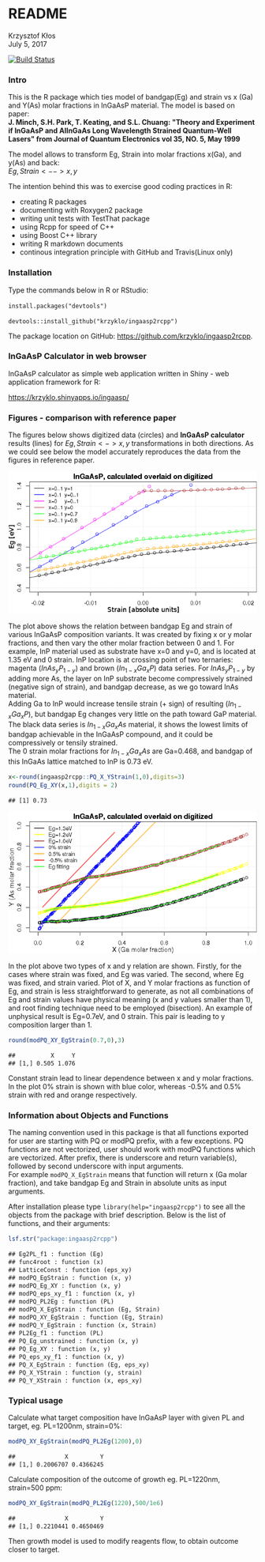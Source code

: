 # README
Krzysztof Kłos  
July 5, 2017  



[![Build Status](https://travis-ci.org/krzyklo/ingaasp2rcpp.svg?branch=master)](https://travis-ci.org/krzyklo/ingaasp2rcpp)

### Intro
This is the R package which ties model of bandgap(Eg) and strain vs x (Ga) and Y(As) molar fractions  in InGaAsP material. The model is based on paper:  
**J. Minch, S.H. Park, T. Keating, and S.L. Chuang: "Theory and Experiment if InGaAsP and AlInGaAs Long Wavelength Strained Quantum-Well Lasers" from Journal of Quantum Electronics vol 35, NO. 5, May 1999**

The model allows to transform Eg, Strain into molar fractions x(Ga), and y(As) and back:  
$Eg,Strain <--> x,y$  

The intention behind this was to exercise good coding practices in R:

- creating R packages
- documenting with Roxygen2 package
- writing unit tests with TestThat package
- using Rcpp for speed of C++
- using Boost C++ library
- writing R markdown documents
- continous integration principle with GitHub and Travis(Linux only)

### Installation
Type the commands below in R or RStudio:

`install.packages("devtools")`

`devtools::install_github("krzyklo/ingaasp2rcpp")`

The package location on GitHub: <https://github.com/krzyklo/ingaasp2rcpp>.

### InGaAsP Calculator in web browser
InGaAsP calculator as simple web application written in Shiny - web application framework for R:  

<https://krzyklo.shinyapps.io/ingaasp/>


### Figures - comparison with reference paper
The figures below shows digitized data (circles) and **InGaAsP calculator** results (lines) for $Eg,Strain <-> x,y$ transformations in both directions. As we could see below the model accurately reproduces the data from the figures in reference paper. 

![Fig. 1. Calculation of bandgap Eg and Strain from molar fractions X and Y. With circles data reproduced from Fig. 1 b) of the reference paper](README_files/figure-html/unnamed-chunk-1-1.png)

The plot above shows the relation between bandgap Eg and strain of various InGaAsP composition variants. 
It was created by fixing x or y molar fractions, and then vary the other molar fraction between 0 and 1.
For example, InP material used as substrate have x=0 and y=0, and is located at 1.35 eV and 0 strain. InP location is at crossing point of two ternaries: magenta ($InAs_yP_{1-y}$) and brown ($In_{1-x}Ga_xP$) data series. For $InAs_yP_{1-y}$ by adding more As, the layer on InP substrate become compressively strained (negative sign of strain), and bandgap decrease, as we go toward InAs material.  
Adding Ga to InP would increase tensile strain (+ sign) of resulting ($In_{1-x}Ga_xP$), but bandgap Eg changes very little on the path toward GaP material.  
The black data series is $In_{1-x}Ga_xAs$ material, it shows the lowest limits of bandgap achievable in the InGaAsP compound, and it could be compressively or tensily strained.   
The 0 strain molar fractions for $In_{1-x}Ga_xAs$ are Ga=0.468, and bandgap of this InGaAs lattice matched to InP is 0.73 eV. 

```r
x<-round(ingaasp2rcpp::PQ_X_YStrain(1,0),digits=3)
round(PQ_Eg_XY(x,1),digits = 2)
```

```
## [1] 0.73
```

![Fig. 2. As molar fraction vs Ga molar fraction for constant strain and bandgap. Reproduced from Fig. 1 a) of the reference paper](README_files/figure-html/unnamed-chunk-3-1.png)


In the plot above two types of x and y relation are shown. Firstly, for the cases where strain was fixed, and Eg was varied. The second, where Eg was fixed, and strain varied. Plot of X, and Y molar fractions as function of Eg, and strain is less straightforward to generate, as not all combinations of Eg and strain values have physical meaning (x and y values smaller than 1), and root finding technique need to be employed (bisection).
An example of unphysical result is Eg=0.7eV, and 0 strain. This pair is leading to y composition larger than 1.

```r
round(modPQ_XY_EgStrain(0.7,0),3)
```

```
##          X     Y
## [1,] 0.505 1.076
```

Constant strain lead to linear dependence between x and y molar fractions. In the plot 0% strain is shown with blue color, whereas -0.5% and 0.5% strain with red and orange respectively. 

### Information about Objects and Functions

The naming convention used in this package is that all functions exported for user are starting with PQ or modPQ prefix, with a few exceptions. PQ functions are not vectorized, user should work with modPQ functions which are vectorized. After prefix, there is underscore and return variable(s), followed by second underscore with input arguments.  
For example `modPQ_X_EgStrain` means that function will return x (Ga molar fraction), and take bandgap Eg and Strain in absolute units as input arguments.

After installation please type `library(help="ingaasp2rcpp")` to see all the objects from the package with brief description. 
Below is the list of functions, and their arguments: 


```r
lsf.str("package:ingaasp2rcpp")
```

```
## Eg2PL_f1 : function (Eg)  
## func4root : function (x)  
## LatticeConst : function (eps_xy)  
## modPQ_EgStrain : function (x, y)  
## modPQ_Eg_XY : function (x, y)  
## modPQ_eps_xy_f1 : function (x, y)  
## modPQ_PL2Eg : function (PL)  
## modPQ_X_EgStrain : function (Eg, Strain)  
## modPQ_XY_EgStrain : function (Eg, Strain)  
## modPQ_Y_EgStrain : function (x, Strain)  
## PL2Eg_f1 : function (PL)  
## PQ_Eg_unstrained : function (x, y)  
## PQ_Eg_XY : function (x, y)  
## PQ_eps_xy_f1 : function (x, y)  
## PQ_X_EgStrain : function (Eg, eps_xy)  
## PQ_X_YStrain : function (y, strain)  
## PQ_Y_XStrain : function (x, eps_xy)
```


### Typical usage 

Calculate what target composition have InGaAsP layer with given PL and target, eg. PL=1200nm, strain=0%:  

```r
modPQ_XY_EgStrain(modPQ_PL2Eg(1200),0)
```

```
##              X         Y
## [1,] 0.2006707 0.4366245
```

Calculate composition of the outcome of growth eg. PL=1220nm, strain=500 ppm:

```r
modPQ_XY_EgStrain(modPQ_PL2Eg(1220),500/1e6)
```

```
##              X         Y
## [1,] 0.2210441 0.4650469
```

Then growth model is used to modify reagents flow, to obtain outcome closer to target. 


